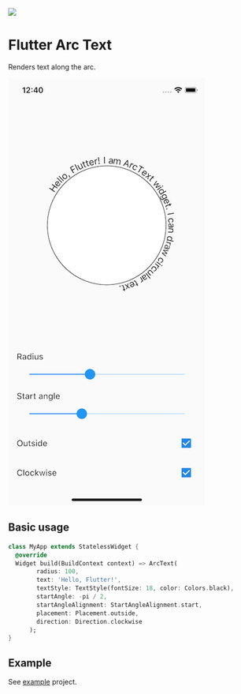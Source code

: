 [![](https://img.shields.io/pub/v/flutter_arc_text)](https://pub.dev/packages/flutter_arc_text)

# Flutter Arc Text

Renders text along the arc.

![](screenshot_sm.png)

## Basic usage

```dart
class MyApp extends StatelessWidget {
  @override
  Widget build(BuildContext context) => ArcText(
        radius: 100,
        text: 'Hello, Flutter!',
        textStyle: TextStyle(fontSize: 18, color: Colors.black),
        startAngle: -pi / 2,
        startAngleAlignment: StartAngleAlignment.start,
        placement: Placement.outside,
        direction: Direction.clockwise
      );
}
```

## Example

See [example](example) project.
